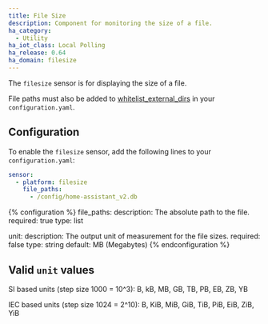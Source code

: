```yaml
---
title: File Size
description: Component for monitoring the size of a file.
ha_category:
  - Utility
ha_iot_class: Local Polling
ha_release: 0.64
ha_domain: filesize
---
```


The `filesize` sensor is for displaying the size of a file.

<div class='note'>

File paths must also be added to [whitelist_external_dirs](/docs/configuration/basic/) in your `configuration.yaml`.

</div>

## Configuration

To enable the `filesize` sensor, add the following lines to your `configuration.yaml`:

```yaml
sensor:
  - platform: filesize
    file_paths:
      - /config/home-assistant_v2.db
  ```

{% configuration %}
file_paths:
  description: The absolute path to the file.
  required: true
  type: list
  
unit:
  description: The output unit of measurement for the file sizes.
  required: false
  type: string
  default: MB (Megabytes)
{% endconfiguration %}

## Valid `unit` values
SI based units (step size 1000 = 10^3): 
B, kB, MB, GB, TB, PB, EB, ZB, YB

IEC based units (step size 1024 = 2^10): 
B, KiB, MiB, GiB, TiB, PiB, EiB, ZiB, YiB

